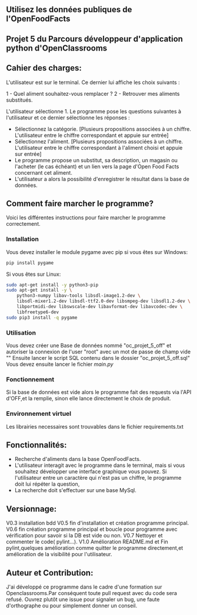 ## Utilisez les données publiques de l'OpenFoodFacts
## Projet 5 du Parcours développeur d'application python d'OpenClassrooms
## Cahier des charges:
L'utilisateur est sur le terminal. Ce dernier lui affiche les choix suivants :

1 - Quel aliment souhaitez-vous remplacer ?
2 - Retrouver mes aliments substitués.

L'utilisateur sélectionne 1. Le programme pose les questions suivantes à l'utilisateur et ce dernier sélectionne les réponses :

* Sélectionnez la catégorie. [Plusieurs propositions associées à un chiffre. L'utilisateur entre le chiffre correspondant et appuie sur entrée]
* Sélectionnez l'aliment. [Plusieurs propositions associées à un chiffre. L'utilisateur entre le chiffre correspondant à l'aliment choisi et appuie sur entrée]
* Le programme propose un substitut, sa description, un magasin ou l'acheter (le cas échéant) et un lien vers la page d'Open Food Facts concernant cet aliment.
* L'utilisateur a alors la possibilité d'enregistrer le résultat dans la base de données.
## Comment faire marcher le programme?
Voici les différentes instructions pour faire marcher le programme correctement.
### Installation
Vous devez installer le module pygame avec pip si vous êtes sur Windows:
```bash
pip install pygame
```
Si vous êtes sur Linux:
```bash
sudo apt-get install -y python3-pip
sudo apt-get install -y \
    python3-numpy libav-tools libsdl-image1.2-dev \
    libsdl-mixer1.2-dev libsdl-ttf2.0-dev libsmpeg-dev libsdl1.2-dev \
    libportmidi-dev libswscale-dev libavformat-dev libavcodec-dev \
    libfreetype6-dev
sudo pip3 install -q pygame
```
### Utilisation 
Vous devez créer une Base de données nommé "oc_projet_5_off" et autoriser la connexion de l'user "root" avec un mot de passe de champ vide ""
Ensuite lancer le script SQL contenu dans le dossier "oc_projet_5_off.sql"
Vous devez ensuite lancer le fichier _main.py_

### Fonctionnement
Si la base de données est vide alors le programme fait des requests via l'API d'OFF,et la remplie, sinon elle lance directement le choix de produit.

### Environnement virtuel
Les librairies necessaires sont trouvables dans le fichier requirements.txt

## Fonctionnalités:
* Recherche d'aliments dans la base OpenFoodFacts.
* L'utilisateur interagit avec le programme dans le terminal, mais si vous souhaitez développer une interface graphique vous pouvez.
Si l'utilisateur entre un caractère qui n'est pas un chiffre, le programme doit lui répéter la question,
* La recherche doit s'effectuer sur une base MySql.

## Versionnage:
V0.3 installation bdd
V0.5 fin d'installation et création programme principal.
V0.6 fin création programme principal et boucle pour programme avec vérification pour savoir si la DB est vide ou non.
V0.7 Nettoyer et commenter le code( pylint...).
V1.0 Amélioration README.md et Fin pylint,quelques amélioration comme quitter le programme directement,et amélioration de la visibilité pour l'utilisateur.

## Auteur et Contribution:
J'ai développé ce programme dans le cadre d'une formation sur Openclassrooms.Par conséquent toute pull request avec du code sera refusé. Ouvrez plutôt une issue pour signaler un bug, une faute d'orthographe ou pour simplement donner un conseil.